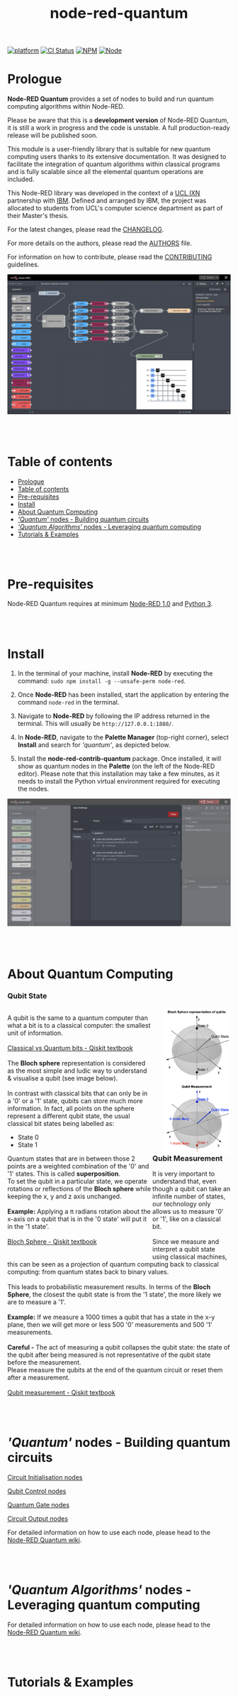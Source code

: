 <header><h1 style='font-size: 25pt'>node-red-quantum</h1></header>

[![platform](https://img.shields.io/badge/platform-Node--RED-red)](https://nodered.org)
[![CI Status](https://img.shields.io/github/workflow/status/louislefevre/node-red-contrib-quantum/Node.js%20CI)](https://github.com/louislefevre/node-red-contrib-quantum/actions/workflows/node.js.yml)
[![NPM](https://img.shields.io/npm/v/node-red-contrib-quantum)](https://www.npmjs.com/package/node-red-contrib-quantum)
[![Node](https://img.shields.io/node/v/node-red-contrib-quantum)](https://nodejs.org/en/)


# Prologue

**Node-RED Quantum** provides a set of nodes to build and run quantum computing algorithms within Node-RED.

Please be aware that this is a  **development version** of Node-RED Quantum, it is still a work in progress and the code is unstable. A full production-ready release will be published soon.

This module is a user-friendly library that is suitable for new quantum computing users thanks to its extensive documentation. It was designed to facilitate the integration of quantum algorithms within classical programs and is fully scalable since all the elemental quantum operations are included. 

This Node-RED library was developed in the context of a [UCL IXN](https://www.ucl.ac.uk/computer-science/collaborate/ucl-industry-exchange-network-ucl-ixn) partnership with [IBM](https://www.ibm.com/uk-en). Defined and arranged by IBM, the project was allocated to students from UCL's computer science department as part of their Master's thesis. 

For the latest changes, please read the [CHANGELOG](CHANGELOG.md).

For more details on the authors, please read the [AUTHORS](AUTHORS) file.

For information on how to contribute, please read the [CONTRIBUTING](CONTRIBUTING.md) guidelines.


![Quantum Circuit example](./resources/quantum-circuit-examples/quantum-random-number.png)

<br /><br />

# Table of contents
- [Prologue](#prologue)
- [Table of contents](#table-of-contents)
- [Pre-requisites](#pre-requisites)
- [Install](#install)
- [About Quantum Computing](#about-quantum-computing)
- [*'Quantum'* nodes - Building quantum circuits](#quantum-nodes---building-quantum-circuits)
- [*'Quantum Algorithms'* nodes - Leveraging quantum computing](#quantum-algorithms-nodes---leveraging-quantum-computing)
- [Tutorials & Examples](#tutorials--examples)

<br /><br />

# Pre-requisites
Node-RED Quantum requires at minimum [Node-RED 1.0](https://nodered.org) and [Python 3](https://www.python.org/).

<br /><br />

# Install

1. In the terminal of your machine, install **Node-RED** by executing the command:
`sudo npm install -g --unsafe-perm node-red`.

2. Once **Node-RED** has been installed, start the application by entering the command `node-red` in the terminal.
   
3. Navigate to **Node-RED** by following the IP address returned in the terminal. This will usually be `http://127.0.0.1:1880/`.
   
4. In **Node-RED**, navigate to the **Palette Manager** (top-right corner), select **Install** and search for *'quantum'*, as depicted below.
   
5. Install the **node-red-contrib-quantum** package. Once installed, it will show as quantum nodes in the **Palette** (on the left of the Node-RED editor). Please note that this installation may take a few minutes, as it needs to install the Python virtual environment required for executing the nodes.

![Node-RED palette manager](./resources/installation-guide/palette-manager.png)

<br /><br />

# About Quantum Computing

<h3>Qubit State</h3>
<div style="width:65%; float:left;">
    <p>
        A qubit is the same to a quantum computer than what a bit is to a classical computer: the smallest unit of information.
        <br /><br />
        <a href="https://qiskit.org/textbook/ch-states/representing-qubit-states.html#statevectors"> Classical vs Quantum bits - Qiskit textbook</a>
        <br /><br />
        The <b>Bloch sphere</b> representation is considered as the most simple and ludic way to understand & visualise a qubit (see image below).
        <br /><br />
        In contrast with classical bits that can only be in a '0' or a '1' state, qubits can store much more information.
        In fact, all points on the sphere represent a different qubit state, the usual classical bit states being labelled as:
        <ul>
        <li>State 0</li>
        <li>State 1</li>
        </ul>
        Quantum states that are in between those 2 points are a weighted combination of the '0' and '1' states. This is called <b>superposition</b>. <br/>
        To set the qubit in a particular state, we operate rotations or reflections of the <b>Bloch sphere</b> while keeping the x, y and z axis unchanged.
        <br /><br />
        <b>Example:</b> Applying a &#960; radians rotation about the x-axis on a qubit that is in the '0 state' will put it in the '1 state'. 
        <br/><br/>
        <a href="https://qiskit.org/textbook/ch-states/representing-qubit-states.html#bloch-sphere-2">Bloch Sphere - Qiskit textbook</a>
    </p>
    <br />
</div>

<img style="width:30%; float:right; margin-left:5%;" src="./resources/quantum-computing/bloch-sphere.png" width="250px"/>

<h3>Qubit Measurement</h3>
<p>
    It is very important to understand that, even though a qubit can take an infinite number of states, our technology only allows us to measure '0' or '1', like on a classical bit.
    <br/><br/>
    Since we measure and interpret a qubit state using classical machines, this can be seen as a projection of quantum computing back to classical computing: from quantum states back to binary values.
    <br /><br />
    This leads to probabilistic measurement results.
    In terms of the <b>Bloch Sphere</b>, the closest the qubit state is from the '1 state', the more likely we are to measure a '1'.
    <br/><br/>
    <b>Example:</b> If we measure a 1000 times a qubit that has a state in the x-y plane, then we will get more or less 500 '0' measurements and 500 '1' measurements. 
    <br/><br/>
    <b>Careful -</b> The act of measuring a qubit collapses the qubit state: the state of the qubit after being measured 
    is not representative of the qubit state before the measurement.<br/>
    Please measure the qubits at the end of the quantum circuit or reset them after a measurement.
    <br /><br />
    <a href="https://qiskit.org/textbook/ch-states/representing-qubit-states.html#rules-measurement">Qubit measurement - Qiskit textbook</a>
</p>

<br /><br />

# *'Quantum'* nodes - Building quantum circuits


[Circuit Initialisation nodes](../../wiki/Circuit-Initialisation-Nodes)

[Qubit Control nodes](../../wiki/Qubit-Control-Nodes)

[Quantum Gate nodes](../../wiki/Quantum-Gate-Nodes)

[Circuit Output nodes](../../wiki/Circuit-Output-Nodes)

For detailed information on how to use each node, please head to the [Node-RED Quantum wiki](https://github.com/louislefevre/node-red-contrib-quantum/wiki).

<br /><br />

# *'Quantum Algorithms'* nodes - Leveraging quantum computing

For detailed information on how to use each node, please head to the [Node-RED Quantum wiki](https://github.com/louislefevre/node-red-contrib-quantum/wiki).

<br /><br />

# Tutorials & Examples

<br /><br />